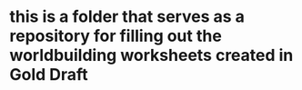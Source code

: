 # this is a folder that serves as a repository for filling out the worldbuilding worksheets created in Gold Draft

